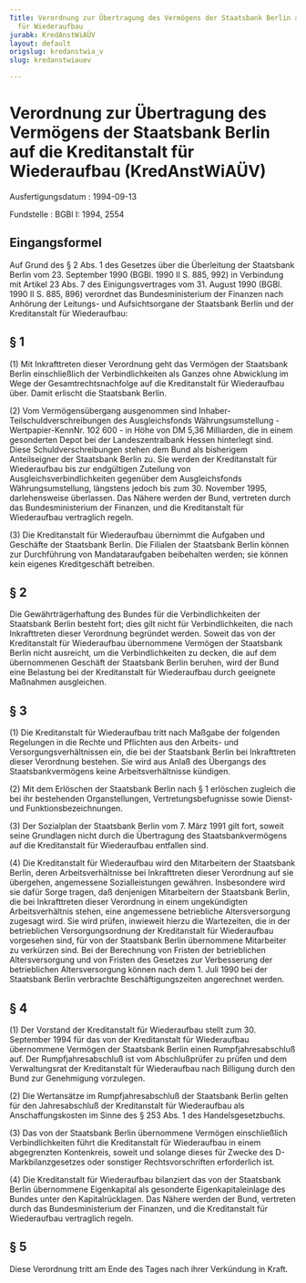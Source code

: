 ```yaml
---
Title: Verordnung zur Übertragung des Vermögens der Staatsbank Berlin auf die Kreditanstalt
  für Wiederaufbau
jurabk: KredAnstWiAÜV
layout: default
origslug: kredanstwia_v
slug: kredanstwiauev

---
```


# Verordnung zur Übertragung des Vermögens der Staatsbank Berlin auf die Kreditanstalt für Wiederaufbau (KredAnstWiAÜV)

Ausfertigungsdatum
:   1994-09-13

Fundstelle
:   BGBl I: 1994, 2554



## Eingangsformel

Auf Grund des § 2 Abs. 1 des Gesetzes über die Überleitung der Staatsbank Berlin vom 23. September 1990 (BGBl. 1990 II S. 885, 992) in Verbindung mit Artikel 23 Abs. 7 des Einigungsvertrages vom 31. August 1990 (BGBl. 1990 II S. 885, 896) verordnet das Bundesministerium der Finanzen nach Anhörung der Leitungs- und Aufsichtsorgane der Staatsbank Berlin und der Kreditanstalt für Wiederaufbau:


## § 1

(1) Mit Inkrafttreten dieser Verordnung geht das Vermögen der Staatsbank Berlin einschließlich der Verbindlichkeiten als Ganzes ohne Abwicklung im Wege der Gesamtrechtsnachfolge auf die Kreditanstalt für Wiederaufbau über. Damit erlischt die Staatsbank Berlin.

(2) Vom Vermögensübergang ausgenommen sind Inhaber-Teilschuldverschreibungen des Ausgleichsfonds Währungsumstellung - Wertpapier-KennNr. 102 600 - in Höhe von DM 5,36 Milliarden, die in einem gesonderten Depot bei der Landeszentralbank Hessen hinterlegt sind. Diese Schuldverschreibungen stehen dem Bund als bisherigem Anteilseigner der Staatsbank Berlin zu. Sie werden der Kreditanstalt für Wiederaufbau bis zur endgültigen Zuteilung von Ausgleichsverbindlichkeiten gegenüber dem Ausgleichsfonds Währungsumstellung, längstens jedoch bis zum 30. November 1995, darlehensweise überlassen. Das Nähere werden der Bund, vertreten durch das Bundesministerium der Finanzen, und die Kreditanstalt für Wiederaufbau vertraglich regeln.

(3) Die Kreditanstalt für Wiederaufbau übernimmt die Aufgaben und Geschäfte der Staatsbank Berlin. Die Filialen der Staatsbank Berlin können zur Durchführung von Mandataraufgaben beibehalten werden; sie können kein eigenes Kreditgeschäft betreiben.


## § 2

Die Gewährträgerhaftung des Bundes für die Verbindlichkeiten der Staatsbank Berlin besteht fort; dies gilt nicht für Verbindlichkeiten, die nach Inkrafttreten dieser Verordnung begründet werden. Soweit das von der Kreditanstalt für Wiederaufbau übernommene Vermögen der Staatsbank Berlin nicht ausreicht, um die Verbindlichkeiten zu decken, die auf dem übernommenen Geschäft der Staatsbank Berlin beruhen, wird der Bund eine Belastung bei der Kreditanstalt für Wiederaufbau durch geeignete Maßnahmen ausgleichen.


## § 3

(1) Die Kreditanstalt für Wiederaufbau tritt nach Maßgabe der folgenden Regelungen in die Rechte und Pflichten aus den Arbeits- und Versorgungsverhältnissen ein, die bei der Staatsbank Berlin bei Inkrafttreten dieser Verordnung bestehen. Sie wird aus Anlaß des Übergangs des Staatsbankvermögens keine Arbeitsverhältnisse kündigen.

(2) Mit dem Erlöschen der Staatsbank Berlin nach § 1 erlöschen zugleich die bei ihr bestehenden Organstellungen, Vertretungsbefugnisse sowie Dienst- und Funktionsbezeichnungen.

(3) Der Sozialplan der Staatsbank Berlin vom 7. März 1991 gilt fort, soweit seine Grundlagen nicht durch die Übertragung des Staatsbankvermögens auf die Kreditanstalt für Wiederaufbau entfallen sind.

(4) Die Kreditanstalt für Wiederaufbau wird den Mitarbeitern der Staatsbank Berlin, deren Arbeitsverhältnisse bei Inkrafttreten dieser Verordnung auf sie übergehen, angemessene Sozialleistungen gewähren. Insbesondere wird sie dafür Sorge tragen, daß denjenigen Mitarbeitern der Staatsbank Berlin, die bei Inkrafttreten dieser Verordnung in einem ungekündigten Arbeitsverhältnis stehen, eine angemessene betriebliche Altersversorgung zugesagt wird. Sie wird prüfen, inwieweit hierzu die Wartezeiten, die in der betrieblichen Versorgungsordnung der Kreditanstalt für Wiederaufbau vorgesehen sind, für von der Staatsbank Berlin übernommene Mitarbeiter zu verkürzen sind. Bei der Berechnung von Fristen der betrieblichen Altersversorgung und von Fristen des Gesetzes zur Verbesserung der betrieblichen Altersversorgung können nach dem 1. Juli 1990 bei der Staatsbank Berlin verbrachte Beschäftigungszeiten angerechnet werden.


## § 4

(1) Der Vorstand der Kreditanstalt für Wiederaufbau stellt zum 30. September 1994 für das von der Kreditanstalt für Wiederaufbau übernommene Vermögen der Staatsbank Berlin einen Rumpfjahresabschluß auf. Der Rumpfjahresabschluß ist vom Abschlußprüfer zu prüfen und dem Verwaltungsrat der Kreditanstalt für Wiederaufbau nach Billigung durch den Bund zur Genehmigung vorzulegen.

(2) Die Wertansätze im Rumpfjahresabschluß der Staatsbank Berlin gelten für den Jahresabschluß der Kreditanstalt für Wiederaufbau als Anschaffungskosten im Sinne des § 253 Abs. 1 des Handelsgesetzbuchs.

(3) Das von der Staatsbank Berlin übernommene Vermögen einschließlich Verbindlichkeiten führt die Kreditanstalt für Wiederaufbau in einem abgegrenzten Kontenkreis, soweit und solange dieses für Zwecke des D-Markbilanzgesetzes oder sonstiger Rechtsvorschriften erforderlich ist.

(4) Die Kreditanstalt für Wiederaufbau bilanziert das von der Staatsbank Berlin übernommene Eigenkapital als gesonderte Eigenkapitaleinlage des Bundes unter den Kapitalrücklagen. Das Nähere werden der Bund, vertreten durch das Bundesministerium der Finanzen, und die Kreditanstalt für Wiederaufbau vertraglich regeln.


## § 5

Diese Verordnung tritt am Ende des Tages nach ihrer Verkündung in Kraft.

